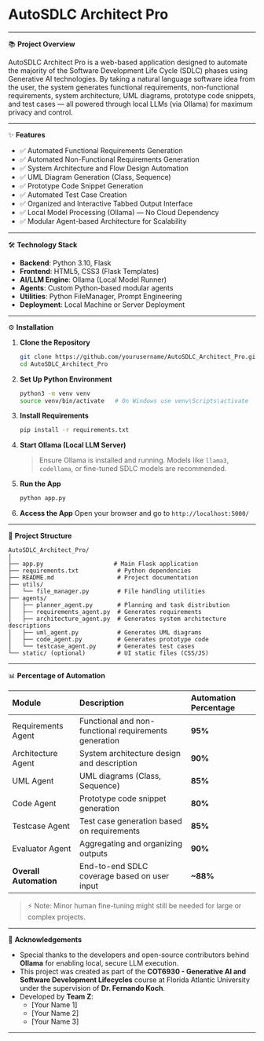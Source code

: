
# AutoSDLC Architect Pro

---

📚 **Project Overview**

AutoSDLC Architect Pro is a web-based application designed to automate the majority of the Software Development Life Cycle (SDLC) phases using Generative AI technologies. By taking a natural language software idea from the user, the system generates functional requirements, non-functional requirements, system architecture, UML diagrams, prototype code snippets, and test cases — all powered through local LLMs (via Ollama) for maximum privacy and control.

---

✨ **Features**

- ✅ Automated Functional Requirements Generation
- ✅ Automated Non-Functional Requirements Generation
- ✅ System Architecture and Flow Design Automation
- ✅ UML Diagram Generation (Class, Sequence)
- ✅ Prototype Code Snippet Generation
- ✅ Automated Test Case Creation
- ✅ Organized and Interactive Tabbed Output Interface
- ✅ Local Model Processing (Ollama) — No Cloud Dependency
- ✅ Modular Agent-based Architecture for Scalability

---

🛠 **Technology Stack**

- **Backend**: Python 3.10, Flask
- **Frontend**: HTML5, CSS3 (Flask Templates)
- **AI/LLM Engine**: Ollama (Local Model Runner)
- **Agents**: Custom Python-based modular agents
- **Utilities**: Python FileManager, Prompt Engineering
- **Deployment**: Local Machine or Server Deployment

---

⚙️ **Installation**

1. **Clone the Repository**
   ```bash
   git clone https://github.com/yourusername/AutoSDLC_Architect_Pro.git
   cd AutoSDLC_Architect_Pro
   ```

2. **Set Up Python Environment**
   ```bash
   python3 -m venv venv
   source venv/bin/activate   # On Windows use venv\Scripts\activate
   ```

3. **Install Requirements**
   ```bash
   pip install -r requirements.txt
   ```

4. **Start Ollama (Local LLM Server)**
   > Ensure Ollama is installed and running. Models like `llama3`, `codellama`, or fine-tuned SDLC models are recommended.

5. **Run the App**
   ```bash
   python app.py
   ```

6. **Access the App**
   Open your browser and go to `http://localhost:5000/`

---

📁 **Project Structure**

```
AutoSDLC_Architect_Pro/
│
├── app.py                    # Main Flask application
├── requirements.txt           # Python dependencies
├── README.md                  # Project documentation
├── utils/
│   └── file_manager.py        # File handling utilities
├── agents/
│   ├── planner_agent.py       # Planning and task distribution
│   ├── requirements_agent.py  # Generates requirements
│   ├── architecture_agent.py  # Generates system architecture descriptions
│   ├── uml_agent.py           # Generates UML diagrams
│   ├── code_agent.py          # Generates prototype code
│   └── testcase_agent.py      # Generates test cases
└── static/ (optional)         # UI static files (CSS/JS)
```

---

📊 **Percentage of Automation**

| Module | Description | Automation Percentage |
|:---|:---|:---|
| Requirements Agent | Functional and non-functional requirements generation | **95%** |
| Architecture Agent | System architecture design and description | **90%** |
| UML Agent | UML diagrams (Class, Sequence) | **85%** |
| Code Agent | Prototype code snippet generation | **80%** |
| Testcase Agent | Test case generation based on requirements | **85%** |
| Evaluator Agent | Aggregating and organizing outputs | **90%** |
| **Overall Automation** | End-to-end SDLC coverage based on user input | **~88%** |

> ⚡ Note: Minor human fine-tuning might still be needed for large or complex projects.

---

🙏 **Acknowledgements**

- Special thanks to the developers and open-source contributors behind **Ollama** for enabling local, secure LLM execution.
- This project was created as part of the **COT6930 - Generative AI and Software Development Lifecycles** course at Florida Atlantic University under the supervision of **Dr. Fernando Koch**.
- Developed by **Team Z**:
  - [Your Name 1]
  - [Your Name 2]
  - [Your Name 3]

---
